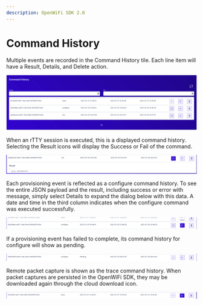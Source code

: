```yaml
---
description: OpenWiFi SDK 2.0
---
```


# Command History

Multiple events are recorded in the Command History tile. Each line item will have a Result, Details, and Delete action. 

![Command History Tile](../../.gitbook/assets/screen-shot-2021-07-29-at-3.10.22-pm.png)

When an rTTY session is executed, this is a displayed command history. Selecting the Result icons will display the Success or Fail of the command.

![rTTY Command History](../../.gitbook/assets/screen-shot-2021-07-29-at-3.12.02-pm.png)

Each provisioning event is reflected as a configure command history. To see the entire JSON payload and the result, including success or error with message, simply select Details to expand the dialog below with this data. A date and time in the third column indicates when the configure command was executed successfully.

![Configure Command History](../../.gitbook/assets/screen-shot-2021-07-29-at-3.12.27-pm.png)

If a provisioning event has failed to complete, its command history for configure will show as pending.

![configure Pending Command History](../../.gitbook/assets/screen-shot-2021-07-29-at-3.18.12-pm.png)

Remote packet capture is shown as the trace command history. When packet captures are persisted in the OpenWiFi SDK, they may be downloaded again through the cloud download icon.

![trace Command History](../../.gitbook/assets/screen-shot-2021-07-29-at-3.16.52-pm.png)



